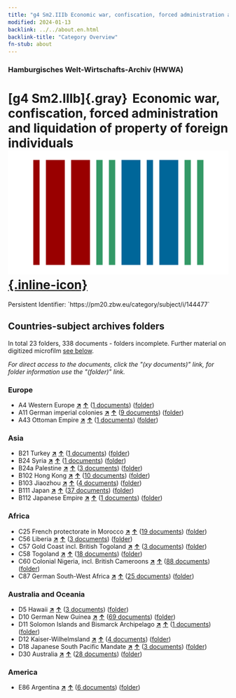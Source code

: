 ```yaml
---
title: "g4 Sm2.IIIb Economic war, confiscation, forced administration and liquidation of property of foreign individuals"
modified: 2024-01-13
backlink: ../../about.en.html
backlink-title: "Category Overview"
fn-stub: about
---
```


### Hamburgisches Welt-Wirtschafts-Archiv (HWWA)

# [g4 Sm2.IIIb]{.gray}&#8201; Economic war, confiscation, forced administration and liquidation of property of foreign individuals &#160; [![Wikidata](/images/Wikidata-logo.svg "Wikidata"){.inline-icon}](http://www.wikidata.org/entity/Q104699995)

<div class="hint">Persistent Identifier: `https://pm20.zbw.eu/category/subject/i/144477`</div>







## Countries-subject archives folders







In total 23 folders, 338 documents - folders incomplete. Further material on digitized microfilm [see below](#filmsections).

_For direct access to the documents, click the "(xy documents)" link, for folder information use the "(folder)" link._



### Europe

- A4 Western Europe [**&nearr;**](../../../geo/i/140897/about.en.html "Western Europe (all folders)") [**&uarr;**](../../../geo/about.en.html#A4 "Country category system") (<a href="https://pm20.zbw.eu/iiifview/folder/sh/140897,144477" title="about: Western Europe : Economic war, confiscation, forced administration and liquidation of property of foreign individuals" target="_blank">1 documents</a>) ([folder](../../../../folder/sh/1408xx/140897/1444xx/144477/about.en.html))
- A11 German imperial colonies [**&nearr;**](../../../geo/i/140960/about.en.html "German imperial colonies (all folders)") [**&uarr;**](../../../geo/about.en.html#A11 "Country category system") (<a href="https://pm20.zbw.eu/iiifview/folder/sh/140960,144477" title="about: German imperial colonies : Economic war, confiscation, forced administration and liquidation of property of foreign individuals" target="_blank">9 documents</a>) ([folder](../../../../folder/sh/1409xx/140960/1444xx/144477/about.en.html))
- A43 Ottoman Empire [**&nearr;**](../../../geo/i/141034/about.en.html "Ottoman Empire (all folders)") [**&uarr;**](../../../geo/about.en.html#A43 "Country category system") (<a href="https://pm20.zbw.eu/iiifview/folder/sh/141034,144477" title="about: Ottoman Empire : Economic war, confiscation, forced administration and liquidation of property of foreign individuals" target="_blank">1 documents</a>) ([folder](../../../../folder/sh/1410xx/141034/1444xx/144477/about.en.html))

### Asia

- B21 Turkey [**&nearr;**](../../../geo/i/141111/about.en.html "Turkey (all folders)") [**&uarr;**](../../../geo/about.en.html#B21 "Country category system") (<a href="https://pm20.zbw.eu/iiifview/folder/sh/141111,144477" title="about: Turkey : Economic war, confiscation, forced administration and liquidation of property of foreign individuals" target="_blank">1 documents</a>) ([folder](../../../../folder/sh/1411xx/141111/1444xx/144477/about.en.html))
- B24 Syria [**&nearr;**](../../../geo/i/141114/about.en.html "Syria (all folders)") [**&uarr;**](../../../geo/about.en.html#B24 "Country category system") (<a href="https://pm20.zbw.eu/iiifview/folder/sh/141114,144477" title="about: Syria : Economic war, confiscation, forced administration and liquidation of property of foreign individuals" target="_blank">1 documents</a>) ([folder](../../../../folder/sh/1411xx/141114/1444xx/144477/about.en.html))
- B24a Palestine [**&nearr;**](../../../geo/i/141115/about.en.html "Palestine (all folders)") [**&uarr;**](../../../geo/about.en.html#B24a "Country category system") (<a href="https://pm20.zbw.eu/iiifview/folder/sh/141115,144477" title="about: Palestine : Economic war, confiscation, forced administration and liquidation of property of foreign individuals" target="_blank">3 documents</a>) ([folder](../../../../folder/sh/1411xx/141115/1444xx/144477/about.en.html))
- B102 Hong Kong [**&nearr;**](../../../geo/i/141268/about.en.html "Hong Kong (all folders)") [**&uarr;**](../../../geo/about.en.html#B102 "Country category system") (<a href="https://pm20.zbw.eu/iiifview/folder/sh/141268,144477" title="about: Hong Kong : Economic war, confiscation, forced administration and liquidation of property of foreign individuals" target="_blank">10 documents</a>) ([folder](../../../../folder/sh/1412xx/141268/1444xx/144477/about.en.html))
- B103 Jiaozhou [**&nearr;**](../../../geo/i/126163/about.en.html "Jiaozhou (all folders)") [**&uarr;**](../../../geo/about.en.html#B103 "Country category system") (<a href="https://pm20.zbw.eu/iiifview/folder/sh/126163,144477" title="about: Jiaozhou : Economic war, confiscation, forced administration and liquidation of property of foreign individuals" target="_blank">4 documents</a>) ([folder](../../../../folder/sh/1261xx/126163/1444xx/144477/about.en.html))
- B111 Japan [**&nearr;**](../../../geo/i/141272/about.en.html "Japan (all folders)") [**&uarr;**](../../../geo/about.en.html#B111 "Country category system") (<a href="https://pm20.zbw.eu/iiifview/folder/sh/141272,144477" title="about: Japan : Economic war, confiscation, forced administration and liquidation of property of foreign individuals" target="_blank">37 documents</a>) ([folder](../../../../folder/sh/1412xx/141272/1444xx/144477/about.en.html))
- B112 Japanese Empire [**&nearr;**](../../../geo/i/141273/about.en.html "Japanese Empire (all folders)") [**&uarr;**](../../../geo/about.en.html#B112 "Country category system") (<a href="https://pm20.zbw.eu/iiifview/folder/sh/141273,144477" title="about: Japanese Empire : Economic war, confiscation, forced administration and liquidation of property of foreign individuals" target="_blank">1 documents</a>) ([folder](../../../../folder/sh/1412xx/141273/1444xx/144477/about.en.html))

### Africa

- C25 French protectorate in Morocco [**&nearr;**](../../../geo/i/141358/about.en.html "French protectorate in Morocco (all folders)") [**&uarr;**](../../../geo/about.en.html#C25 "Country category system") (<a href="https://pm20.zbw.eu/iiifview/folder/sh/141358,144477" title="about: French protectorate in Morocco : Economic war, confiscation, forced administration and liquidation of property of foreign individuals" target="_blank">19 documents</a>) ([folder](../../../../folder/sh/1413xx/141358/1444xx/144477/about.en.html))
- C56 Liberia [**&nearr;**](../../../geo/i/141405/about.en.html "Liberia (all folders)") [**&uarr;**](../../../geo/about.en.html#C56 "Country category system") (<a href="https://pm20.zbw.eu/iiifview/folder/sh/141405,144477" title="about: Liberia : Economic war, confiscation, forced administration and liquidation of property of foreign individuals" target="_blank">3 documents</a>) ([folder](../../../../folder/sh/1414xx/141405/1444xx/144477/about.en.html))
- C57 Gold Coast incl. British Togoland [**&nearr;**](../../../geo/i/141406/about.en.html "Gold Coast incl. British Togoland (all folders)") [**&uarr;**](../../../geo/about.en.html#C57 "Country category system") (<a href="https://pm20.zbw.eu/iiifview/folder/sh/141406,144477" title="about: Gold Coast incl. British Togoland : Economic war, confiscation, forced administration and liquidation of property of foreign individuals" target="_blank">3 documents</a>) ([folder](../../../../folder/sh/1414xx/141406/1444xx/144477/about.en.html))
- C58 Togoland [**&nearr;**](../../../geo/i/141408/about.en.html "Togoland (all folders)") [**&uarr;**](../../../geo/about.en.html#C58 "Country category system") (<a href="https://pm20.zbw.eu/iiifview/folder/sh/141408,144477" title="about: Togoland : Economic war, confiscation, forced administration and liquidation of property of foreign individuals" target="_blank">18 documents</a>) ([folder](../../../../folder/sh/1414xx/141408/1444xx/144477/about.en.html))
- C60 Colonial Nigeria, incl. British Cameroons [**&nearr;**](../../../geo/i/141409/about.en.html "Colonial Nigeria, incl. British Cameroons (all folders)") [**&uarr;**](../../../geo/about.en.html#C60 "Country category system") (<a href="https://pm20.zbw.eu/iiifview/folder/sh/141409,144477" title="about: Colonial Nigeria, incl. British Cameroons : Economic war, confiscation, forced administration and liquidation of property of foreign individuals" target="_blank">88 documents</a>) ([folder](../../../../folder/sh/1414xx/141409/1444xx/144477/about.en.html))
- C87 German South-West Africa [**&nearr;**](../../../geo/i/141450/about.en.html "German South-West Africa (all folders)") [**&uarr;**](../../../geo/about.en.html#C87 "Country category system") (<a href="https://pm20.zbw.eu/iiifview/folder/sh/141450,144477" title="about: German South-West Africa : Economic war, confiscation, forced administration and liquidation of property of foreign individuals" target="_blank">25 documents</a>) ([folder](../../../../folder/sh/1414xx/141450/1444xx/144477/about.en.html))

### Australia and Oceania

- D5 Hawaii [**&nearr;**](../../../geo/i/141595/about.en.html "Hawaii (all folders)") [**&uarr;**](../../../geo/about.en.html#D5 "Country category system") (<a href="https://pm20.zbw.eu/iiifview/folder/sh/141595,144477" title="about: Hawaii : Economic war, confiscation, forced administration and liquidation of property of foreign individuals" target="_blank">3 documents</a>) ([folder](../../../../folder/sh/1415xx/141595/1444xx/144477/about.en.html))
- D10 German New Guinea [**&nearr;**](../../../geo/i/141601/about.en.html "German New Guinea (all folders)") [**&uarr;**](../../../geo/about.en.html#D10 "Country category system") (<a href="https://pm20.zbw.eu/iiifview/folder/sh/141601,144477" title="about: German New Guinea : Economic war, confiscation, forced administration and liquidation of property of foreign individuals" target="_blank">69 documents</a>) ([folder](../../../../folder/sh/1416xx/141601/1444xx/144477/about.en.html))
- D11 Solomon Islands and Bismarck Archipelago [**&nearr;**](../../../geo/i/141610/about.en.html "Solomon Islands and Bismarck Archipelago (all folders)") [**&uarr;**](../../../geo/about.en.html#D11 "Country category system") (<a href="https://pm20.zbw.eu/iiifview/folder/sh/141610,144477" title="about: Solomon Islands and Bismarck Archipelago : Economic war, confiscation, forced administration and liquidation of property of foreign individuals" target="_blank">1 documents</a>) ([folder](../../../../folder/sh/1416xx/141610/1444xx/144477/about.en.html))
- D12 Kaiser-Wilhelmsland [**&nearr;**](../../../geo/i/141612/about.en.html "Kaiser-Wilhelmsland (all folders)") [**&uarr;**](../../../geo/about.en.html#D12 "Country category system") (<a href="https://pm20.zbw.eu/iiifview/folder/sh/141612,144477" title="about: Kaiser-Wilhelmsland : Economic war, confiscation, forced administration and liquidation of property of foreign individuals" target="_blank">4 documents</a>) ([folder](../../../../folder/sh/1416xx/141612/1444xx/144477/about.en.html))
- D18 Japanese South Pacific Mandate [**&nearr;**](../../../geo/i/141618/about.en.html "Japanese South Pacific Mandate (all folders)") [**&uarr;**](../../../geo/about.en.html#D18 "Country category system") (<a href="https://pm20.zbw.eu/iiifview/folder/sh/141618,144477" title="about: Japanese South Pacific Mandate : Economic war, confiscation, forced administration and liquidation of property of foreign individuals" target="_blank">3 documents</a>) ([folder](../../../../folder/sh/1416xx/141618/1444xx/144477/about.en.html))
- D30 Australia [**&nearr;**](../../../geo/i/141621/about.en.html "Australia (all folders)") [**&uarr;**](../../../geo/about.en.html#D30 "Country category system") (<a href="https://pm20.zbw.eu/iiifview/folder/sh/141621,144477" title="about: Australia : Economic war, confiscation, forced administration and liquidation of property of foreign individuals" target="_blank">28 documents</a>) ([folder](../../../../folder/sh/1416xx/141621/1444xx/144477/about.en.html))

### America

- E86 Argentina [**&nearr;**](../../../geo/i/141692/about.en.html "Argentina (all folders)") [**&uarr;**](../../../geo/about.en.html#E86 "Country category system") (<a href="https://pm20.zbw.eu/iiifview/folder/sh/141692,144477" title="about: Argentina : Economic war, confiscation, forced administration and liquidation of property of foreign individuals" target="_blank">6 documents</a>) ([folder](../../../../folder/sh/1416xx/141692/1444xx/144477/about.en.html))



<a id="filmsections" />














